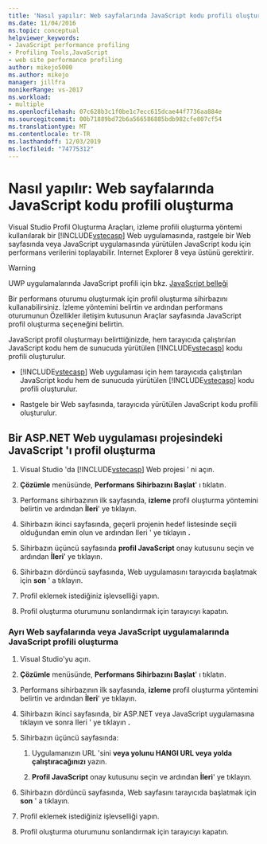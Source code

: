 ```yaml
---
title: 'Nasıl yapılır: Web sayfalarında JavaScript kodu profili oluşturma | Microsoft Docs'
ms.date: 11/04/2016
ms.topic: conceptual
helpviewer_keywords:
- JavaScript performance profiling
- Profiling Tools,JavaScript
- web site performance profiling
author: mikejo5000
ms.author: mikejo
manager: jillfra
monikerRange: vs-2017
ms.workload:
- multiple
ms.openlocfilehash: 07c628b3c1f0be1c7ecc615dcae44f7736aa884e
ms.sourcegitcommit: 00b71889bd72b6a566586885bdb982cfe807cf54
ms.translationtype: MT
ms.contentlocale: tr-TR
ms.lasthandoff: 12/03/2019
ms.locfileid: "74775312"
---
```

# <a name="how-to-profile-javascript-code-in-web-pages"></a>Nasıl yapılır: Web sayfalarında JavaScript kodu profili oluşturma

Visual Studio Profil Oluşturma Araçları, izleme profili oluşturma yöntemi kullanılarak bir [!INCLUDE[vstecasp](../code-quality/includes/vstecasp_md.md)] Web uygulamasında, rastgele bir Web sayfasında veya JavaScript uygulamasında yürütülen JavaScript kodu için performans verilerini toplayabilir. Internet Explorer 8 veya üstünü gerektirir.

> [!WARNING]
> UWP uygulamalarında JavaScript profili için bkz. [JavaScript belleği](../profiling/javascript-memory.md)

Bir performans oturumu oluşturmak için profil oluşturma sihirbazını kullanabilirsiniz. İzleme yöntemini belirtin ve ardından performans oturumunun Özellikler iletişim kutusunun Araçlar sayfasında JavaScript profil oluşturma seçeneğini belirtin.

JavaScript profil oluşturmayı belirttiğinizde, hem tarayıcıda çalıştırılan JavaScript kodu hem de sunucuda yürütülen [!INCLUDE[vstecasp](../code-quality/includes/vstecasp_md.md)] kodu profili oluşturulur.

- [!INCLUDE[vstecasp](../code-quality/includes/vstecasp_md.md)] Web uygulaması için hem tarayıcıda çalıştırılan JavaScript kodu hem de sunucuda yürütülen [!INCLUDE[vstecasp](../code-quality/includes/vstecasp_md.md)] kodu profili oluşturulur.

- Rastgele bir Web sayfasında, tarayıcıda yürütülen JavaScript kodu profili oluşturulur.

## <a name="to-profile-javascript-in-an-aspnet-web-application-project"></a>Bir ASP.NET Web uygulaması projesindeki JavaScript 'ı profil oluşturma

1. Visual Studio 'da [!INCLUDE[vstecasp](../code-quality/includes/vstecasp_md.md)] Web projesi ' ni açın.

2. **Çözümle** menüsünde, **Performans Sihirbazını Başlat**' ı tıklatın.

3. Performans sihirbazının ilk sayfasında, **izleme** profil oluşturma yöntemini belirtin ve ardından **İleri**' ye tıklayın.

4. Sihirbazın ikinci sayfasında, geçerli projenin hedef listesinde seçili olduğundan emin olun ve ardından Ileri ' ye tıklayın **.**

5. Sihirbazın üçüncü sayfasında **profil JavaScript** onay kutusunu seçin ve ardından **İleri**' ye tıklayın.

6. Sihirbazın dördüncü sayfasında, Web uygulamasını tarayıcıda başlatmak için **son** ' a tıklayın.

7. Profil eklemek istediğiniz işlevselliği yapın.

8. Profil oluşturma oturumunu sonlandırmak için tarayıcıyı kapatın.

### <a name="to-profile-javascript-in-individual-web-pages-or-a-javascript-applications"></a>Ayrı Web sayfalarında veya JavaScript uygulamalarında JavaScript profili oluşturma

1. Visual Studio'yu açın.

2. **Çözümle** menüsünde, **Performans Sihirbazını Başlat**' ı tıklatın.

3. Performans sihirbazının ilk sayfasında, **izleme** profil oluşturma yöntemini belirtin ve ardından **İleri**' ye tıklayın.

4. Sihirbazın ikinci sayfasında, bir ASP.NET veya JavaScript uygulamasına tıklayın ve sonra Ileri ' ye tıklayın **.**

5. Sihirbazın üçüncü sayfasında:

    1. Uygulamanızın URL 'sini **veya yolunu HANGI URL veya yolda çalıştıracağınızı** yazın.

    2. **Profil JavaScript** onay kutusunu seçin ve ardından **İleri**' ye tıklayın.

6. Sihirbazın dördüncü sayfasında, Web sayfasını tarayıcıda başlatmak için **son** ' a tıklayın.

7. Profil eklemek istediğiniz işlevselliği yapın.

8. Profil oluşturma oturumunu sonlandırmak için tarayıcıyı kapatın.
